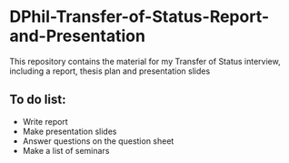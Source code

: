 # DPhil-Transfer-of-Status-Report-and-Presentation
This repository contains the material for my Transfer of Status interview, including a report, thesis plan and presentation slides

## To do list:
* Write report
* Make presentation slides
* Answer questions on the question sheet
* Make a list of seminars
